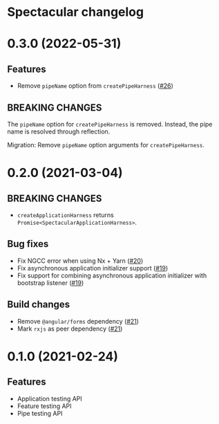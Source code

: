 # Spectacular changelog

# 0.3.0 (2022-05-31)

## Features

- Remove `pipeName` option from `createPipeHarness`
  ([#26](https://github.com/ngworker/ngworker/pull/26))

## **BREAKING CHANGES**

The `pipeName` option for `createPipeHarness` is removed. Instead, the pipe name
is resolved through reflection.

Migration: Remove `pipeName` option arguments for `createPipeHarness`.

# 0.2.0 (2021-03-04)

## **BREAKING CHANGES**

- `createApplicationHarness` returns `Promise<SpectacularApplicationHarness>`.

## Bug fixes

- Fix NGCC error when using Nx + Yarn
  ([#20](https://github.com/ngworker/ngworker/pull/20))
- Fix asynchronous application initializer support
  ([#19](https://github.com/ngworker/ngworker/issues/19))
- Fix support for combining asynchronous application initializer with bootstrap
  listener ([#19](https://github.com/ngworker/ngworker/issues/19))

## Build changes

- Remove `@angular/forms` dependency
  ([#21](https://github.com/ngworker/ngworker/pull/21))
- Mark `rxjs` as peer dependency
  ([#21](https://github.com/ngworker/ngworker/pull/21))

# 0.1.0 (2021-02-24)

## Features

- Application testing API
- Feature testing API
- Pipe testing API
